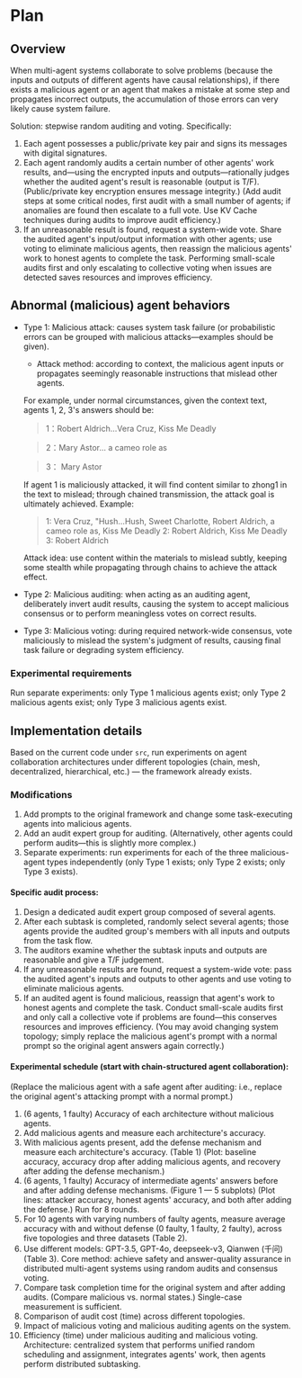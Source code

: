 # Plan

## Overview

When multi-agent systems collaborate to solve problems (because the inputs and outputs of different agents have causal relationships), if there exists a malicious agent or an agent that makes a mistake at some step and propagates incorrect outputs, the accumulation of those errors can very likely cause system failure.

Solution: stepwise random auditing and voting. Specifically:

1. Each agent possesses a public/private key pair and signs its messages with digital signatures.
2. Each agent randomly audits a certain number of other agents' work results, and—using the encrypted inputs and outputs—rationally judges whether the audited agent's result is reasonable (output is T/F). (Public/private key encryption ensures message integrity.) (Add audit steps at some critical nodes, first audit with a small number of agents; if anomalies are found then escalate to a full vote. Use KV Cache techniques during audits to improve audit efficiency.)
3. If an unreasonable result is found, request a system-wide vote. Share the audited agent's input/output information with other agents; use voting to eliminate malicious agents, then reassign the malicious agents' work to honest agents to complete the task. Performing small-scale audits first and only escalating to collective voting when issues are detected saves resources and improves efficiency.

## Abnormal (malicious) agent behaviors

- Type 1: Malicious attack: causes system task failure (or probabilistic errors can be grouped with malicious attacks—examples should be given).

  - Attack method: according to context, the malicious agent inputs or propagates seemingly reasonable instructions that mislead other agents.

  For example, under normal circumstances, given the context text, agents 1, 2, 3's answers should be:

  > 1：Robert Aldrich...Vera
  > Cruz, Kiss Me Deadly

  > 2：Mary Astor...
  > a cameo role as

  > 3： Mary Astor

  If agent 1 is maliciously attacked, it will find content similar to zhong1 in the text to mislead; through chained transmission, the attack goal is ultimately achieved. Example:

  > 1: Vera Cruz, "Hush...Hush, Sweet Charlotte, Robert Aldrich, a cameo role as, Kiss Me Deadly
  > 2: Robert Aldrich, Kiss Me Deadly
  > 3: Robert Aldrich

  Attack idea: use content within the materials to mislead subtly, keeping some stealth while propagating through chains to achieve the attack effect.

- Type 2: Malicious auditing: when acting as an auditing agent, deliberately invert audit results, causing the system to accept malicious consensus or to perform meaningless votes on correct results.

- Type 3: Malicious voting: during required network-wide consensus, vote maliciously to mislead the system's judgment of results, causing final task failure or degrading system efficiency.

### Experimental requirements

Run separate experiments: only Type 1 malicious agents exist; only Type 2 malicious agents exist; only Type 3 malicious agents exist.

## Implementation details

Based on the current code under `src`, run experiments on agent collaboration architectures under different topologies (chain, mesh, decentralized, hierarchical, etc.) — the framework already exists.

### Modifications

1. Add prompts to the original framework and change some task-executing agents into malicious agents.
2. Add an audit expert group for auditing. (Alternatively, other agents could perform audits—this is slightly more complex.)
3. Separate experiments: run experiments for each of the three malicious-agent types independently (only Type 1 exists; only Type 2 exists; only Type 3 exists).

#### Specific audit process:

1. Design a dedicated audit expert group composed of several agents.
2. After each subtask is completed, randomly select several agents; those agents provide the audited group's members with all inputs and outputs from the task flow.
3. The auditors examine whether the subtask inputs and outputs are reasonable and give a T/F judgement.
4. If any unreasonable results are found, request a system-wide vote: pass the audited agent's inputs and outputs to other agents and use voting to eliminate malicious agents.
5. If an audited agent is found malicious, reassign that agent's work to honest agents and complete the task. Conduct small-scale audits first and only call a collective vote if problems are found—this conserves resources and improves efficiency. (You may avoid changing system topology; simply replace the malicious agent's prompt with a normal prompt so the original agent answers again correctly.)

#### Experimental schedule (start with chain-structured agent collaboration):

(Replace the malicious agent with a safe agent after auditing: i.e., replace the original agent's attacking prompt with a normal prompt.)

1. (6 agents, 1 faulty) Accuracy of each architecture without malicious agents.
2. Add malicious agents and measure each architecture's accuracy.
3. With malicious agents present, add the defense mechanism and measure each architecture's accuracy. (Table 1) (Plot: baseline accuracy, accuracy drop after adding malicious agents, and recovery after adding the defense mechanism.)
4. (6 agents, 1 faulty) Accuracy of intermediate agents' answers before and after adding defense mechanisms. (Figure 1 — 5 subplots) (Plot lines: attacker accuracy, honest agents' accuracy, and both after adding the defense.) Run for 8 rounds.
5. For 10 agents with varying numbers of faulty agents, measure average accuracy with and without defense (0 faulty, 1 faulty, 2 faulty), across five topologies and three datasets (Table 2).
6. Use different models: GPT-3.5, GPT-4o, deepseek-v3, Qianwen (千问) (Table 3).
   Core method: achieve safety and answer-quality assurance in distributed multi-agent systems using random audits and consensus voting.
7. Compare task completion time for the original system and after adding audits. (Compare malicious vs. normal states.) Single-case measurement is sufficient.
8. Comparison of audit cost (time) across different topologies.
9. Impact of malicious voting and malicious auditing agents on the system.
10. Efficiency (time) under malicious auditing and malicious voting.
    Architecture: centralized system that performs unified random scheduling and assignment, integrates agents' work, then agents perform distributed subtasking.
